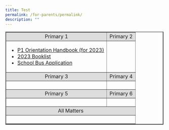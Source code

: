 ```yaml
---
title: Test
permalink: /for-parents/permalink/
description: ""
---
```

<table style="width:500px;" cellspacing="1" cellpadding="1" border="2">
	<tbody>
		<tr>
			<td style="background-color:#DDD;text-align: center;">Primary 1</td>
			<td style="background-color:#DDD;text-align: center;">Primary 2</td>
		</tr>
		<tr>
			<td><ul>
  <li><a href="https://staging.d2n2vioi5ki3lh.amplifyapp.com/files/p1m1.pdf">P1 Orientation Handbook (for 2023)</a></li>
  <li><a target="_blank" href="https://staging.d2n2vioi5ki3lh.amplifyapp.com/files/p1m3.pdf">2023 Booklist</a></li>
  <li> <a target="_blank" href="https://staging.d2n2vioi5ki3lh.amplifyapp.com/files/p1m4.pdf">School Bus Application</a></li>
</ul> 
			</td>
			<td>&nbsp;</td>
		</tr>
		<tr>
			<td style="background-color:#DDD;text-align: center;">Primary 3</td>
			<td style="background-color:#DDD;text-align: center;">Primary 4</td>
		</tr>
		<tr>
			<td>&nbsp;</td>
			<td>&nbsp;</td>
		</tr>
		<tr>
			<td style="background-color:#DDD;text-align: center;">Primary 5</td>
			<td style="background-color:#DDD;text-align: center;">Primary 6</td>
		</tr>
		<tr>
			<td>&nbsp;</td>
			<td>&nbsp;</td>
		</tr>
		<tr>
			<td style="background-color:#DDD;text-align: center;" colspan="2">All Matters</td>
		</tr>
		<tr>
			<td style="text-align: center;" colspan="2">&nbsp;</td>
		</tr>
	</tbody>
</table>

<p>&nbsp;</p>